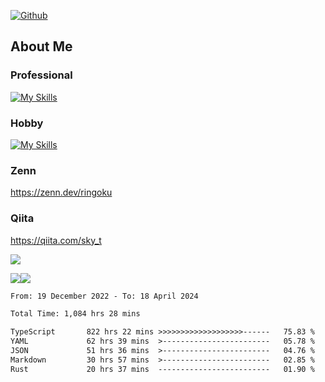 [![Github](https://img.shields.io/github/followers/skyt-a?label=Follow&style=social)](https://github.com/skyt-a)

## About Me
### Professional
[![My Skills](https://skillicons.dev/icons?i=react,ts,js,nodejs,java,graphql,firebase,githubactions&theme=light)](https://skillicons.dev)
### Hobby
[![My Skills](https://skillicons.dev/icons?i=unity,rust,py&theme=light)](https://skillicons.dev)

### Zenn
https://zenn.dev/ringoku
### Qiita
https://qiita.com/sky_t


![](https://github-profile-summary-cards.vercel.app/api/cards/profile-details?username=skyt-a&theme=default)

![](https://github-profile-summary-cards.vercel.app/api/cards/repos-per-language?username=skyt-a&theme=default)![](https://github-profile-summary-cards.vercel.app/api/cards/stats?username=RinGoku&theme=default)

<!--START_SECTION:waka-->

```txt
From: 19 December 2022 - To: 18 April 2024

Total Time: 1,084 hrs 28 mins

TypeScript       822 hrs 22 mins >>>>>>>>>>>>>>>>>>>------   75.83 %
YAML             62 hrs 39 mins  >------------------------   05.78 %
JSON             51 hrs 36 mins  >------------------------   04.76 %
Markdown         30 hrs 57 mins  >------------------------   02.85 %
Rust             20 hrs 37 mins  -------------------------   01.90 %
```

<!--END_SECTION:waka-->
